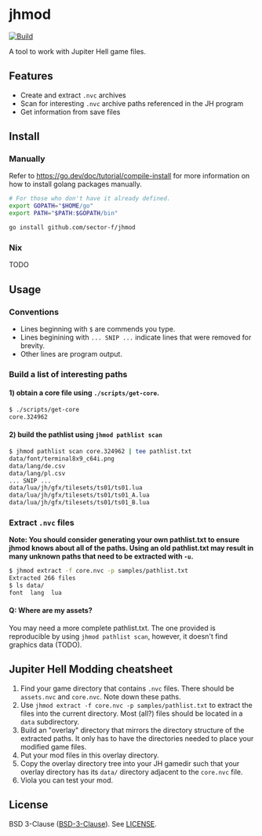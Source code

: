 # jhmod

[![Build](https://github.com/sector-f/jhmod/actions/workflows/build.yml/badge.svg)](https://github.com/sector-f/jhmod/actions/workflows/build.yml)


A tool to work with Jupiter Hell game files.

## Features

- Create and extract `.nvc` archives
- Scan for interesting `.nvc` archive paths referenced in the JH program
- Get information from save files


## Install

### Manually

Refer to https://go.dev/doc/tutorial/compile-install for more information on
how to install golang packages manually.

```bash
# For those who don't have it already defined.
export GOPATH="$HOME/go"
export PATH="$PATH:$GOPATH/bin"

go install github.com/sector-f/jhmod
```

### Nix

TODO

## Usage

### Conventions

- Lines beginning with `$` are commends you type.
- Lines beginining with `... SNIP ...` indicate lines that were removed for
  brevity.
- Other lines are program output.

### Build a list of interesting paths

#### 1) obtain a core file using `./scripts/get-core`.

```bash
$ ./scripts/get-core
core.324962
```

#### 2) build the pathlist using `jhmod pathlist scan`

```bash
$ jhmod pathlist scan core.324962 | tee pathlist.txt
data/font/terminal8x9_c64i.png
data/lang/de.csv
data/lang/pl.csv
... SNIP ...
data/lua/jh/gfx/tilesets/ts01/ts01.lua
data/lua/jh/gfx/tilesets/ts01/ts01_A.lua
data/lua/jh/gfx/tilesets/ts01/ts01_B.lua
```

### Extract `.nvc` files

**Note: You should consider generating your own pathlist.txt to ensure
jhmod knows about all of the paths.  Using an old pathlist.txt may result
in many unknown paths that need to be extracted with `-u`.**

```bash
$ jhmod extract -f core.nvc -p samples/pathlist.txt
Extracted 266 files
$ ls data/
font  lang  lua
```

#### Q: Where are my assets?

You may need a more complete pathlist.txt.  The one provided is reproducible by
using `jhmod pathlist scan`, however, it doesn't find graphics data
(TODO).

## Jupiter Hell Modding cheatsheet

1. Find your game directory that contains `.nvc` files.  There should be
   `assets.nvc` and `core.nvc`.  Note down these paths.
2. Use `jhmod extract -f core.nvc -p samples/pathlist.txt` to extract the
   files into the current directory.  Most (all?) files should be located in a
   `data` subdirectory.
3. Build an "overlay" directory that mirrors the directory structure of the
   extracted paths.  It only has to have the directories needed to place your
   modified game files.
4. Put your mod files in this overlay directory.
5. Copy the overlay directory tree into your JH gamedir such that your overlay
   directory has its `data/` directory adjacent to the `core.nvc` file.
6. Viola you can test your mod.

## License

BSD 3-Clause ([BSD-3-Clause](https://spdx.org/licenses/BSD-3-Clause.html)).
See [LICENSE](./LICENSE).

